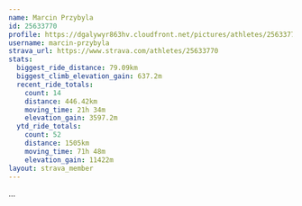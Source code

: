 ```yaml
---
name: Marcin Przybyla
id: 25633770
profile: https://dgalywyr863hv.cloudfront.net/pictures/athletes/25633770/12947173/2/large.jpg
username: marcin-przybyla
strava_url: https://www.strava.com/athletes/25633770
stats:
  biggest_ride_distance: 79.09km
  biggest_climb_elevation_gain: 637.2m
  recent_ride_totals:
    count: 14
    distance: 446.42km
    moving_time: 21h 34m
    elevation_gain: 3597.2m
  ytd_ride_totals:
    count: 52
    distance: 1505km
    moving_time: 71h 48m
    elevation_gain: 11422m
layout: strava_member
--- 
```

...
